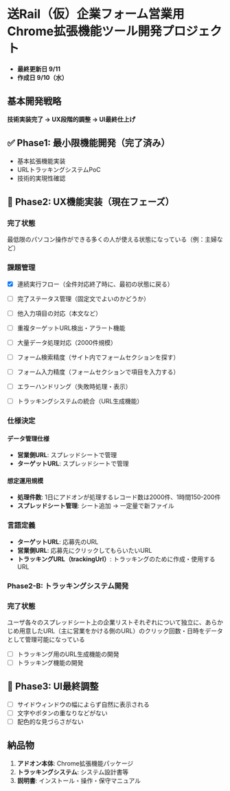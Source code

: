 # 送Rail（仮）企業フォーム営業用Chrome拡張機能ツール開発プロジェクト

- **最終更新日 9/11**
- **作成日 9/10（水）**

## 基本開発戦略
**技術実装完了 → UX段階的調整 → UI最終仕上げ**

## ✅ Phase1: 最小限機能開発（完了済み）
- 基本拡張機能実装
- URLトラッキングシステムPoC
- 技術的実現性確認

## 🔄 Phase2: UX機能実装（現在フェーズ）

### 完了状態
最低限のパソコン操作ができる多くの人が使える状態になっている（例：主婦など）

### 課題管理
- [x] 連続実行フロー（全件対応終了時に、最初の状態に戻る）
- [ ] 完了ステータス管理（固定文でよいのかどうか）
- [ ] 他入力項目の対応（本文など）
- [ ] 重複ターゲットURL検出・アラート機能
- [ ] 大量データ処理対応（2000件規模）
- [ ] フォーム検索精度（サイト内でフォームセクションを探す）
- [ ] フォーム入力精度（フォームセクションで項目を入力する）
- [ ] エラーハンドリング（失敗時処理・表示）
- [ ] トラッキングシステムの統合（URL生成機能）


### 仕様決定

#### データ管理仕様
- **営業側URL**: スプレッドシートで管理
- **ターゲットURL**: スプレッドシートで管理

#### 想定運用規模
- **処理件数**: 1日にアドオンが処理するレコード数は2000件、1時間150-200件
- **スプレッドシート管理**: シート追加 → 一定量で新ファイル

### 言語定義
- **ターゲットURL**: 応募先のURL
- **営業側URL**: 応募先にクリックしてもらいたいURL
- **トラッキングURL（trackingUrl）**: トラッキングのために作成・使用するURL



### Phase2-B: トラッキングシステム開発

### 完了状態
ユーザ各々のスプレッドシート上の企業リストそれぞれについて独立に、あらかじめ用意したURL（主に営業をかける側のURL）のクリック回数・日時をデータとして管理可能になっている

- [ ] トラッキング用のURL生成機能の開発
- [ ] トラッキング機能の開発

## 🔳 Phase3: UI最終調整
- [ ] サイドウィンドウの幅によらず自然に表示される
- [ ] 文字やボタンの重なりなどがない
- [ ] 配色的な見づらさがない

## 納品物
1. **アドオン本体**: Chrome拡張機能パッケージ
2. **トラッキングシステム**: システム設計書等
3. **説明書**: インストール・操作・保守マニュアル

